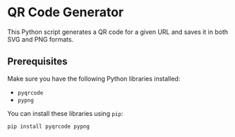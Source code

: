 # QR Code Generator

This Python script generates a QR code for a given URL and saves it in both SVG and PNG formats.

## Prerequisites

Make sure you have the following Python libraries installed:

- `pyqrcode`
- `pypng`

You can install these libraries using `pip`:

```sh
pip install pyqrcode pypng
```
